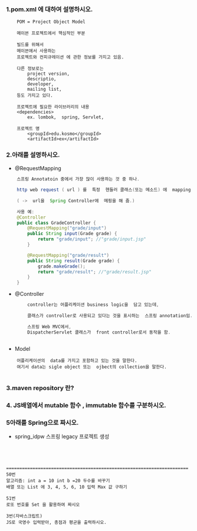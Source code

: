### 1.pom.xml 에 대하여 설명하시오.
```
	POM = Project Object Model
	
	메이븐 프로젝트에서 핵심적인 부분
	
	빌드를 위해서 
	메이븐에서 사용하는 
	프로젝트와 컨피규레이션 에 관한 정보를 가지고 있음.
	
	다른 정보로는
		project version, 
		descriptio, 
		developer,
		mailing list,
	등도 가지고 있다.	
	
	프로젝트에 필요한 라이브러리의 내용
	<dependencies>
		ex. lombok,  spring, Servlet, 

	프로젝트 명
		<groupId>edu.kosmo</groupId>
		<artifactId>ex</artifactId>
```
###  2.아래를 설명하시오.
- @RequestMapping
```java
	스프링 Annotatoin 중에서 가장 많이 사용하는 것 중 하나.
	
	http web request ( url ) 를  특정  헨들러 클래스(또는 메소드) 에  mapping 시켜 주는 동작을 함.
	
	( ->  url을  Spring Controller에  메핑을 해 줌.)
	
	사용 예:
	@Controller
	public class GradeController {
		@RequestMapping("grade/input")
		public String input(Grade grade) {
			return "grade/input"; //"grade/input.jsp" 
		}

		@RequestMapping("grade/result")
		public String result(Grade grade) {
			grade.makeGrade();
			return "grade/result"; //"grade/result.jsp" 
		}
	}
```
- @Controller
```java
		controller는 어플리케이션 business logic을  담고 있는데,
		
		클래스가 controller로 사용되고 있다는 것을 표시하는  스프링 annotation임.
		
		스프링 Web MVC에서,
		DispatcherServlet 클래스가  front controller로서 동작을 함. 
		
```
- Model
```
	어플리케이션의  data를 가지고 포함하고 있는 것을 말한다.
	여기서 data는 sigle object 또는  ojbect의 collection을 말한다.
	
```

### 3.maven repository 란?

### 4. JS배열에서 mutable 함수 , immutable 함수를 구분하시오.

### 5아래를 Spring으로 짜시오.
- spring_idpw 스프링 legacy 프로젝트 생성
 ~~~/ex/result 로 접속 하면  result.jsp 에 id:abcd pw:1234 출력 되도록함.  




=====================================================================
50번
알고리즘: int a = 10 int b =20 두수를 바꾸기
배열 또는 List 에 3, 4, 5, 6, 10 입력 Max 값 구하기

51번
로또 번호를 Set 을 활용하여 짜시오

3번(자바스크립트) 
JS로 국영수 입력받아, 총점과 평균을 출력하시오.
 
